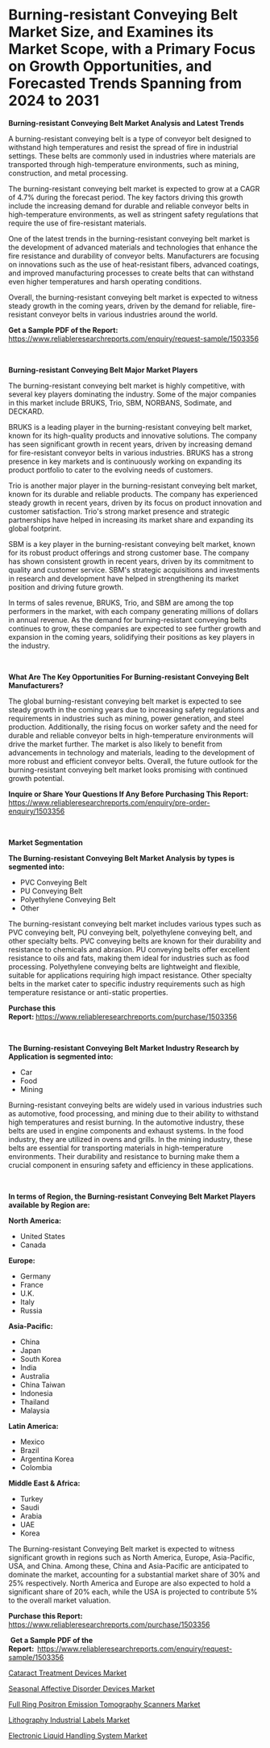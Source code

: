 <p><h1>Burning-resistant Conveying Belt Market Size, and Examines its Market Scope, with a Primary Focus on Growth Opportunities, and Forecasted Trends Spanning from 2024 to 2031</h1></p><p><strong>Burning-resistant Conveying Belt Market Analysis and Latest Trends</strong></p>
<p><p>A burning-resistant conveying belt is a type of conveyor belt designed to withstand high temperatures and resist the spread of fire in industrial settings. These belts are commonly used in industries where materials are transported through high-temperature environments, such as mining, construction, and metal processing.</p><p>The burning-resistant conveying belt market is expected to grow at a CAGR of 4.7% during the forecast period. The key factors driving this growth include the increasing demand for durable and reliable conveyor belts in high-temperature environments, as well as stringent safety regulations that require the use of fire-resistant materials.</p><p>One of the latest trends in the burning-resistant conveying belt market is the development of advanced materials and technologies that enhance the fire resistance and durability of conveyor belts. Manufacturers are focusing on innovations such as the use of heat-resistant fibers, advanced coatings, and improved manufacturing processes to create belts that can withstand even higher temperatures and harsh operating conditions.</p><p>Overall, the burning-resistant conveying belt market is expected to witness steady growth in the coming years, driven by the demand for reliable, fire-resistant conveyor belts in various industries around the world.</p></p>
<p><strong>Get a Sample PDF of the Report:&nbsp;</strong> <a href="https://www.reliableresearchreports.com/enquiry/request-sample/1503356">https://www.reliableresearchreports.com/enquiry/request-sample/1503356</a></p>
<p>&nbsp;</p>
<p><strong>Burning-resistant Conveying Belt Major Market Players</strong></p>
<p><p>The burning-resistant conveying belt market is highly competitive, with several key players dominating the industry. Some of the major companies in this market include BRUKS, Trio, SBM, NORBANS, Sodimate, and DECKARD.</p><p>BRUKS is a leading player in the burning-resistant conveying belt market, known for its high-quality products and innovative solutions. The company has seen significant growth in recent years, driven by increasing demand for fire-resistant conveyor belts in various industries. BRUKS has a strong presence in key markets and is continuously working on expanding its product portfolio to cater to the evolving needs of customers.</p><p>Trio is another major player in the burning-resistant conveying belt market, known for its durable and reliable products. The company has experienced steady growth in recent years, driven by its focus on product innovation and customer satisfaction. Trio's strong market presence and strategic partnerships have helped in increasing its market share and expanding its global footprint.</p><p>SBM is a key player in the burning-resistant conveying belt market, known for its robust product offerings and strong customer base. The company has shown consistent growth in recent years, driven by its commitment to quality and customer service. SBM's strategic acquisitions and investments in research and development have helped in strengthening its market position and driving future growth.</p><p>In terms of sales revenue, BRUKS, Trio, and SBM are among the top performers in the market, with each company generating millions of dollars in annual revenue. As the demand for burning-resistant conveying belts continues to grow, these companies are expected to see further growth and expansion in the coming years, solidifying their positions as key players in the industry.</p></p>
<p>&nbsp;</p>
<p><strong>What Are The Key Opportunities For Burning-resistant Conveying Belt Manufacturers?</strong></p>
<p><p>The global burning-resistant conveying belt market is expected to see steady growth in the coming years due to increasing safety regulations and requirements in industries such as mining, power generation, and steel production. Additionally, the rising focus on worker safety and the need for durable and reliable conveyor belts in high-temperature environments will drive the market further. The market is also likely to benefit from advancements in technology and materials, leading to the development of more robust and efficient conveyor belts. Overall, the future outlook for the burning-resistant conveying belt market looks promising with continued growth potential.</p></p>
<p><strong>Inquire or Share Your Questions If Any Before Purchasing This Report:</strong> <a href="https://www.reliableresearchreports.com/enquiry/pre-order-enquiry/1503356">https://www.reliableresearchreports.com/enquiry/pre-order-enquiry/1503356</a></p>
<p>&nbsp;</p>
<p><strong>Market Segmentation</strong></p>
<p><strong>The Burning-resistant Conveying Belt Market Analysis by types is segmented into:</strong></p>
<p><ul><li>PVC Conveying Belt</li><li>PU Conveying Belt</li><li>Polyethylene Conveying Belt</li><li>Other</li></ul></p>
<p><p>The burning-resistant conveying belt market includes various types such as PVC conveying belt, PU conveying belt, polyethylene conveying belt, and other specialty belts. PVC conveying belts are known for their durability and resistance to chemicals and abrasion. PU conveying belts offer excellent resistance to oils and fats, making them ideal for industries such as food processing. Polyethylene conveying belts are lightweight and flexible, suitable for applications requiring high impact resistance. Other specialty belts in the market cater to specific industry requirements such as high temperature resistance or anti-static properties.</p></p>
<p><strong>Purchase this Report:&nbsp;</strong><a href="https://www.reliableresearchreports.com/purchase/1503356">https://www.reliableresearchreports.com/purchase/1503356</a></p>
<p>&nbsp;</p>
<p><strong>The Burning-resistant Conveying Belt Market Industry Research by Application is segmented into:</strong></p>
<p><ul><li>Car</li><li>Food</li><li>Mining</li></ul></p>
<p><p>Burning-resistant conveying belts are widely used in various industries such as automotive, food processing, and mining due to their ability to withstand high temperatures and resist burning. In the automotive industry, these belts are used in engine components and exhaust systems. In the food industry, they are utilized in ovens and grills. In the mining industry, these belts are essential for transporting materials in high-temperature environments. Their durability and resistance to burning make them a crucial component in ensuring safety and efficiency in these applications.</p></p>
<p>&nbsp;</p>
<p><strong>In terms of Region, the Burning-resistant Conveying Belt Market Players available by Region are:</strong></p>
<p>
    <p> <strong> North America: </strong>
        <ul>
            <li>United States</li>
            <li>Canada</li>
        </ul>
        </p> 
    <p> <strong> Europe: </strong>
        <ul>
            <li>Germany</li>
            <li>France</li>
            <li>U.K.</li>
            <li>Italy</li>
            <li>Russia</li>
        </ul>
        </p> 
    <p> <strong> Asia-Pacific: </strong>
        <ul>
            <li>China</li>
            <li>Japan</li>
            <li>South Korea</li>
            <li>India</li>
            <li>Australia</li>
            <li>China Taiwan</li>
            <li>Indonesia</li>
            <li>Thailand</li>
            <li>Malaysia</li>
        </ul>
        </p> 
    <p> <strong> Latin America: </strong>
        <ul>
            <li>Mexico</li>
            <li>Brazil</li>
            <li>Argentina Korea</li>
            <li>Colombia</li>
        </ul>
        </p> 
    <p> <strong> Middle East & Africa: </strong>
        <ul>
            <li>Turkey</li>
            <li>Saudi</li>
            <li>Arabia</li>
            <li>UAE</li>
            <li>Korea</li>
        </ul>
    </p>
    </p>
<p><p>The Burning-resistant Conveying Belt market is expected to witness significant growth in regions such as North America, Europe, Asia-Pacific, USA, and China. Among these, China and Asia-Pacific are anticipated to dominate the market, accounting for a substantial market share of 30% and 25% respectively. North America and Europe are also expected to hold a significant share of 20% each, while the USA is projected to contribute 5% to the overall market valuation.</p></p>
<p><strong>Purchase this Report: </strong><a href="https://www.reliableresearchreports.com/purchase/1503356">https://www.reliableresearchreports.com/purchase/1503356</a></p>
<p>&nbsp;<strong>Get a Sample PDF of the Report:&nbsp;&nbsp;</strong><a href="https://www.reliableresearchreports.com/enquiry/request-sample/1503356">https://www.reliableresearchreports.com/enquiry/request-sample/1503356</a></p>
<p><strong></strong></p>
<p><p><a href="https://medium.com/p/dd73cf4836c0/edit">Cataract Treatment Devices Market</a></p><p><a href="https://medium.com/@christianhunter987/seasonal-affective-disorder-devices-market-exploring-market-share-market-trends-and-future-f736a2107029">Seasonal Affective Disorder Devices Market</a></p><p><a href="https://medium.com/@christianhunter987/full-ring-positron-emission-tomography-scanners-market-size-cagr-trends-2024-2030-ab925fe8bd33">Full Ring Positron Emission Tomography Scanners Market</a></p><p><a href="https://github.com/joannesouthgate/Market-Research-Report-List-1/blob/main/lithography-industrial-labels-market.md">Lithography Industrial Labels Market</a></p><p><a href="https://github.com/wwwkeltoum/Market-Research-Report-List-1/blob/main/electronic-liquid-handling-system-market.md">Electronic Liquid Handling System Market</a></p></p>